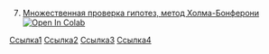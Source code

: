 7. [Множественная проверка гипотез, метод Холма-Бонферони](https://mathmechterver.github.io/stat2023/prac07/prac.html)  [![Open In Colab](https://colab.research.google.com/assets/colab-badge.svg)](https://colab.research.google.com/github/mathmechterver/stat2023/blob/master/prac02/prac.ipynb)


[Ссылка1](http://www.machinelearning.ru/wiki/index.php?title=Поправка_Бонферрони)
[Ссылка2](http://www.machinelearning.ru/wiki/index.php?title=Метод_Холма)
[Ссылка3](https://habr.com/ru/company/yandex/blog/476826/)
[Ссылка4](https://www.kaggle.com/code/holon0/holm-bonferroni-simulation/notebook)